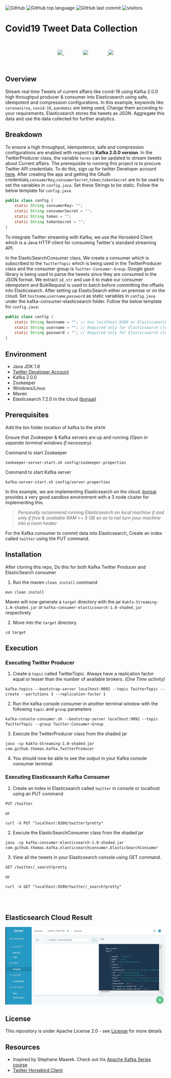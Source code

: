 ![GitHub](https://img.shields.io/github/license/Thomas-George-T/Kafka-Twitter-Streaming?style=flat)
![GitHub top language](https://img.shields.io/github/languages/top/Thomas-George-T/Kafka-Twitter-Streaming?style=flat)
![GitHub last commit](https://img.shields.io/github/last-commit/Thomas-George-T/Kafka-Twitter-Streaming?style=flat)
![visitors](https://visitor-badge.glitch.me/badge?page_id=Thomas-George-T.Covid19-Tweet-Data-Collection)


# Covid19 Tweet Data Collection
<br>
<p align="center">
	<a href="#">
		<img src="https://cdn.svgporn.com/logos/twitter.svg" width="175"  /> 	
		<img src="https://cdn.svgporn.com/logos/kafka.svg" width="300" hspace="60" />
    	<img src="https://cdn.svgporn.com/logos/elasticsearch.svg" width ="150" />
	</a>
</p>
<br>

## Overview
Stream real time Tweets of current affairs like covid-19 using Kafka 2.0.0 high throughput producer & consumer into Elasticsearch using safe, idempotent and compression configurations. In this example, keywords like `coronavirus`, `covid-19`, `pandemic` are being used, Change them according to your requirements. Elasticsearch stores the tweets as JSON. Aggregate this data and use the data collected for further analytics.

## Breakdown
To ensure a high throughput, idempotence, safe and compression configurations are enabled with respect to **Kafka 2.0.0 version**.
In the TwitterProducer class, the variable `terms` can be updated to stream tweets about Current affairs. The prerequisite to running this project is to procure Twitter API credentials. To do this, sign up for twitter Developer account [here](https://developer.twitter.com/en/apply-for-access). After creating the app and getting the OAuth credentials,`consumerKey`,`consumerSecret`,`token`,`tokenSecret` are to be used to set the variables in `config.java`. Set these Strings to be static. Follow the below template for `config.java`

```java
public class config {
    static String consumerKey= "";
    static String consumerSecret = "";
    static String token = "";
    static String tokenSecret = "";
}
```

To integrate Twitter streaming with Kafka, we use the Horsebird Client which is a Java HTTP client for consuming Twitter's standard streaming API.

In the ElasticSearchConsumer class, We create a consumer which is subscribed to the `TwitterTopic` which is being used in the TwitterProducer class and the consumer group is `Twitter-Consumer-Group`. Google gson library is being used to parse the tweets since they are consumed in the JSON format. We extract `id_str` and use it to make our consumer idempotent and BulkRequest is used to batch before committing the offsets into Elasticsearch. After setting up ElasticSearch either on premise or on the cloud. Set `hostname`,`username`,`password` as static variables in `config.java` under the kafka-consumer-elasticsearch folder.
Follow the below template for `config.java`:

```java
public class config {
    static String hostname = ""; // Use localhost:9200 or Elasticsearch cloud URL
    static String username = ""; // Required only for Elasticsearch cloud
    static String password = ""; // Required only for Elasticsearch cloud
}
```

## Environment
- Java JDK 1.8
- [Twitter Developer Account](https://developer.twitter.com/en/apply-for-access)
- Kafka 2.0.0
- Zookeeper
- Windows/Linux
- Maven
- Elasticsearch 7.2.0 in the cloud ([bonsai](https://bonsai.io))

## Prerequisites 

Add the bin folder location of kafka to the `$PATH` 

Ensure that Zookeeper & Kafka servers are up and running *(Open in separate terminal windows if necessary)*.

Command to start Zookeeper

```
zookeeper-server-start.sh config/zookeeper.properties
```

Command to start Kafka server

```
kafka-server-start.sh config/server.properties
```

In this example, we are implementing Elasticsearch on the cloud. [bonsai](https://bonsai.io) provides a very good sandbox environment with a 3 node cluster for implementing this. 

> *Personally recommend running Elasticsearch on local machine if and only if free & available RAM >= 5 GB so as to not turn your machine into a room heater*

For the Kafka consumer to commit data into Elasticsearch, Create an index called `twitter` using the PUT command.

## Installation

After cloning this repo, Do this for both Kafka Twitter Producer and ElasticSearch consumer

1. Run the maven `clean install` command

```
mvn clean install
```

Maven will now generate a `target` directory with the jar `Kakfa-Streaming-1.0-shaded.jar` or `kafka-consumer-elasticsearch-1.0-shaded.jar` respectively

2. Move into the `target` directory

```
cd target
```

## Execution

### Executing Twitter Producer 

1. Create a `topic` called TwitterTopic. Always have a replication factor equal or lesser than the number of available brokers. *(One Time activity)*

```
kafka-topics --bootstrap-server localhost:9092 --topic TwitterTopic --create --partitions 3 --replication-factor 1
```

2. Run the kafka console consumer in another terminal window with the following `topic` and `group` parameters

```
kafka-console-consumer.sh --bootstrap-server localhost:9092 --topic TwitterTopic --group Twitter-Consumer-Group
```

3. Execute the TwitterProducer class from the shaded jar

```
java -cp Kakfa-Streaming-1.0-shaded.jar com.github.thomas.kafka.TwitterProducer
```

4. You should now be able to see the output in your Kafka console consumer terminal.

### Executing  Elasticsearch Kafka Consumer

1. Create an index in Elasticsearch called `twitter` in console or localhost using an PUT command

```
PUT /twitter
```
or 
```
curl -X PUT "localhost:9200/twitter?pretty"
```

2. Execute the ElasticSearchConsumer class from the shaded jar

```
java -cp kafka-consumer-elasticsearch-1.0-shaded.jar com.github.thomas.kafka.elasticsearchconsumer.ElasticSearchConsumer
```

3. View all the tweets in your Elasticsearch console using GET command.

```
GET /twitter/_search?pretty
```
or 
```
curl -X GET "localhost:9200/twitter/_search?pretty"
```


<br>
<br>

## Elasticsearch Cloud Result

![Tweets stored in Elasticsearch](elastisearch.JPG)

## License

This repository is under Apache License 2.0 - see [License](LICENSE.md) for more details

## Resources

- Inspired by Stephane Maarek. Check out his [Apache Kafka Series course](https://www.udemy.com/course/apache-kafka/)
- [Twitter Horsebird Client](https://github.com/twitter/hbc)
